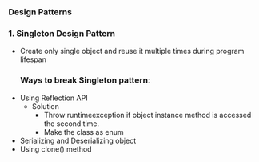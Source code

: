 ### Design Patterns
### 1. Singleton Design Pattern
- Create only single object and reuse it multiple times during program lifespan
    ### Ways to break Singleton pattern:
- Using Reflection API
    -   Solution
        - Throw runtimeexception if object instance method is accessed the second time.
        - Make the class as enum
- Serializing and Deserializing object
- Using clone() method 

